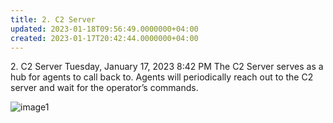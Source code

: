 ```yaml
---
title: 2. C2 Server
updated: 2023-01-18T09:56:49.0000000+04:00
created: 2023-01-17T20:42:44.0000000+04:00
---
```


2\. C2 Server
Tuesday, January 17, 2023
8:42 PM
The C2 Server serves as a hub for agents to call back to. Agents will periodically reach out to the C2 server and wait for the operator’s commands.

![image1](image1-204.png)

